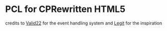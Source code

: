 # PCL for CPRewritten HTML5
credits to [Valid22](https://github.com/times-0) for the event handling system and [Legit](https://github.com/LegitCP) for the inspiration
